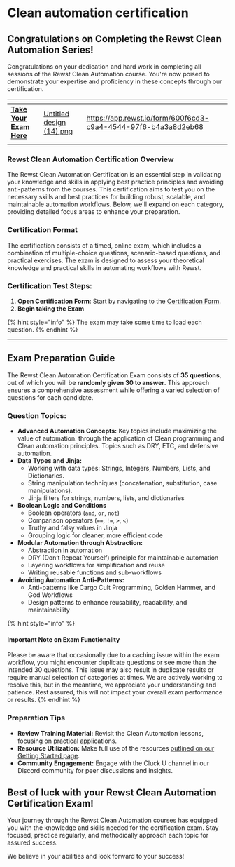 # Clean automation certification

## Congratulations on Completing the Rewst Clean Automation Series!

Congratulations on your dedication and hard work in completing all sessions of the Rewst Clean Automation course. You're now poised to demonstrate your expertise and proficiency in these concepts through our certification.

<table data-card-size="large" data-view="cards"><thead><tr><th></th><th data-hidden data-card-cover data-type="files"></th><th data-hidden data-card-target data-type="content-ref"></th></tr></thead><tbody><tr><td>                      <a href="https://app.rewst.io/form/600f6cd3-c9a4-4544-97f6-b4a3a8d2eb68"><strong>Take Your Exam Here</strong></a></td><td><a href="../../.gitbook/assets/Untitled design (14).png">Untitled design (14).png</a></td><td><a href="https://app.rewst.io/form/600f6cd3-c9a4-4544-97f6-b4a3a8d2eb68">https://app.rewst.io/form/600f6cd3-c9a4-4544-97f6-b4a3a8d2eb68</a></td></tr><tr><td></td><td></td><td></td></tr></tbody></table>

### Rewst Clean Automation Certification Overview

The Rewst Clean Automation Certification is an essential step in validating your knowledge and skills in applying best practice principles and avoiding anti-patterns from the courses. This certification aims to test you on the necessary skills and best practices for building robust, scalable, and maintainable automation workflows. Below, we'll expand on each category, providing detailed focus areas to enhance your preparation.

### Certification Format

The certification consists of a timed, online exam, which includes a combination of multiple-choice questions, scenario-based questions, and practical exercises. The exam is designed to assess your theoretical knowledge and practical skills in automating workflows with Rewst.

### Certification Test Steps:

1. **Open Certification Form**: Start by navigating to the [Certification Form](https://app.rewst.io/form/600f6cd3-c9a4-4544-97f6-b4a3a8d2eb68).
2. **Begin taking the Exam**

{% hint style="info" %}
The exam may take some time to load each question.
{% endhint %}



***

## Exam Preparation Guide

The Rewst Clean Automation Certification Exam consists of **35 questions**, out of which you will be **randomly given 30 to answer**. This approach ensures a comprehensive assessment while offering a varied selection of questions for each candidate.

### Question Topics:

* **Advanced Automation Concepts:** Key topics include maximizing the value of automation. through the application of Clean programming and Clean automation principles. Topics such as DRY, ETC, and defensive automation.
* **Data Types and Jinja:**&#x20;
  * Working with data types: Strings, Integers, Numbers, Lists, and Dictionaries.&#x20;
  * String manipulation techniques (concatenation, substitution, case manipulations).&#x20;
  * Jinja filters for strings, numbers, lists, and dictionaries​
* **Boolean Logic and Conditions**
  * Boolean operators (`and`, `or`, `not`)
  * Comparison operators (`==`, `!=`, `>`, `<`)
  * Truthy and falsy values in Jinja
  * Grouping logic for cleaner, more efficient code​
* **Modular Automation through Abstraction:**&#x20;
  * Abstraction in automation
  * DRY (Don’t Repeat Yourself) principle for maintainable automation
  * Layering workflows for simplification and reuse
  * Writing reusable functions and sub-workflows​
* **Avoiding Automation Anti-Patterns:**
  * Anti-patterns like Cargo Cult Programming, Golden Hammer, and God Workflows
  * Design patterns to enhance reusability, readability, and maintainability

{% hint style="info" %}
#### Important Note on Exam Functionality

Please be aware that occasionally due to a caching issue within the exam workflow, you might encounter duplicate questions or see more than the intended 30 questions. This issue may also result in duplicate results or require manual selection of categories at times. We are actively working to resolve this, but in the meantime, we appreciate your understanding and patience. Rest assured, this will not impact your overall exam performance or results.
{% endhint %}

### Preparation Tips

* **Review Training Material:** Revisit the Clean Automation lessons, focusing on practical applications.
* **Resource Utilization:** Make full use of the resources [outlined on our Getting Started page](../getting-started/).
* **Community Engagement:** Engage with the Cluck U channel in our Discord community for peer discussions and insights.

## Best of luck with your Rewst Clean Automation Certification Exam!

Your journey through the Rewst Clean Automation courses has equipped you with the knowledge and skills needed for the certification exam. Stay focused, practice regularly, and methodically approach each topic for assured success.

We believe in your abilities and look forward to your success!

